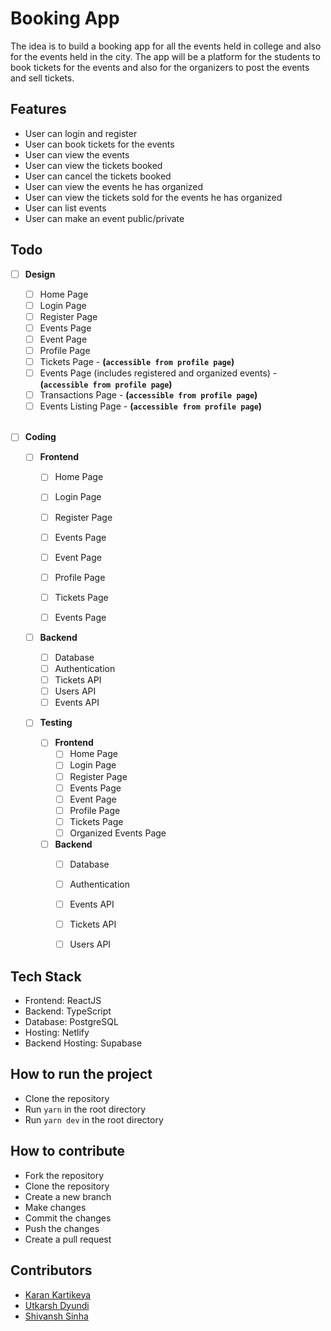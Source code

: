 # Booking App

The idea is to build a booking app for all the events held in college and also for the events held in the city. The app will be a platform for the students to book tickets for the events and also for the organizers to post the events and sell tickets.

## Features

* User can login and register
* User can book tickets for the events
* User can view the events
* User can view the tickets booked
* User can cancel the tickets booked
* User can view the events he has organized
* User can view the tickets sold for the events he has organized
* User can list events
* User can make an event public/private

## Todo

- [ ] **Design**
    * [ ] Home Page
    * [ ] Login Page
    * [ ] Register Page
    * [ ] Events Page
    * [ ] Event Page
    * [ ] Profile Page
    * [ ] Tickets Page - **(`accessible from profile page`)**
    * [ ] Events Page (includes registered and organized events) - **(`accessible from profile page`)**
    * [ ] Transactions Page - **(`accessible from profile page`)**
    * [ ] Events Listing Page - **(`accessible from profile page`)**
     
     <br>

- [ ] **Coding**

    * [ ] **Frontend**
        * [ ] Home Page
        * [ ] Login Page
        * [ ] Register Page
        * [ ] Events Page
        * [ ] Event Page
        * [ ] Profile Page
        * [ ] Tickets Page
        * [ ] Events Page


    * [ ] **Backend**
        * [ ] Database
        * [ ] Authentication
        * [ ] Tickets API 
        * [ ] Users API 
        * [ ] Events API 

    * [ ] **Testing**
    
        * [ ] **Frontend**
            * [ ] Home Page
            * [ ] Login Page
            * [ ] Register Page
            * [ ] Events Page
            * [ ] Event Page
            * [ ] Profile Page
            * [ ] Tickets Page
            * [ ] Organized Events Page
        
        * [ ] **Backend**
            * [ ] Database
            * [ ] Authentication
            * [ ] Events API 
            * [ ] Tickets API
            * [ ] Users API


## Tech Stack

* Frontend: ReactJS
* Backend: TypeScript
* Database: PostgreSQL
* Hosting: Netlify
* Backend Hosting: Supabase

## How to run the project

* Clone the repository
* Run `yarn` in the root directory
* Run `yarn dev` in the root directory

## How to contribute

* Fork the repository
* Clone the repository
* Create a new branch
* Make changes
* Commit the changes
* Push the changes
* Create a pull request

## Contributors

* [Karan Kartikeya](https://github.com/karankartikeya)
* [Utkarsh Dyundi](https://github.com/Utkarsh-Dyundi)
* [Shivansh Sinha](https://github.com/Shivanshsinha)
